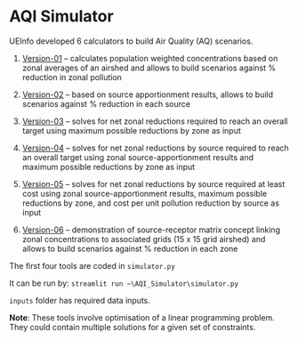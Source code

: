 # AQI Simulator
UEInfo developed 6 calculators to build Air Quality (AQ) scenarios.

1. [Version-01](https://www.urbanemissions.info/wp-content/uploads/misc/AQ-Simualtor-V1-Zone-PopWts.xlsx?_gl=1*86cgf1*_ga*MTU5NTY2MDYyNC4xNzE2MzQ4NTYw*_ga_64XLW7JTP7*MTcyMzc3ODE1NS4xMy4wLjE3MjM3NzgxNTUuMC4wLjA.) – calculates population weighted concentrations based on zonal averages of an airshed and allows to build scenarios against % reduction in zonal pollution

2. [Version-02](https://www.urbanemissions.info/wp-content/uploads/misc/AQ-Simualtor-V2-SourceApp-Scenarios.xlsx?_gl=1*uef408*_ga*MTU5NTY2MDYyNC4xNzE2MzQ4NTYw*_ga_64XLW7JTP7*MTcyMzc3ODE1NS4xMy4wLjE3MjM3NzgxNTUuMC4wLjA.) – based on source apportionment results, allows to build scenarios against % reduction in each source

3. [Version-03](https://www.urbanemissions.info/wp-content/uploads/misc/AQ-Simulator-V3-Zone-Target-Solver.xlsx?_gl=1*59qsm7*_ga*MTU5NTY2MDYyNC4xNzE2MzQ4NTYw*_ga_64XLW7JTP7*MTcyMzc3ODE1NS4xMy4wLjE3MjM3NzgxNTUuMC4wLjA.) – solves for net zonal reductions required to reach an overall target using maximum possible reductions by zone as input

4. [Version-04](https://www.urbanemissions.info/wp-content/uploads/misc/AQ-Simulator-V4-Zone-PMSA-Target-Solver.xlsx?_gl=1*wyc879*_ga*MTU5NTY2MDYyNC4xNzE2MzQ4NTYw*_ga_64XLW7JTP7*MTcyMzc3ODE1NS4xMy4wLjE3MjM3NzgxNTUuMC4wLjA.) – solves for net zonal reductions by source required to reach an overall target using zonal source-apportionment results and maximum possible reductions by zone as input

5. [Version-05](https://www.urbanemissions.info/wp-content/uploads/misc/AQ-Simulator-V5-Zone-PMSA-Target-Solver-Costs.xlsx?_gl=1*wyc879*_ga*MTU5NTY2MDYyNC4xNzE2MzQ4NTYw*_ga_64XLW7JTP7*MTcyMzc3ODE1NS4xMy4wLjE3MjM3NzgxNTUuMC4wLjA.) – solves for net zonal reductions by source required at least cost using zonal source-apportionment results, maximum possible reductions by zone, and cost per unit pollution reduction by source as input

6. [Version-06](https://www.urbanemissions.info/wp-content/uploads/misc/AQ-Simulator-V6-Zone-to-Grid.xlsx?_gl=1*wyc879*_ga*MTU5NTY2MDYyNC4xNzE2MzQ4NTYw*_ga_64XLW7JTP7*MTcyMzc3ODE1NS4xMy4wLjE3MjM3NzgxNTUuMC4wLjA.) – demonstration of source-receptor matrix concept linking zonal concentrations to associated grids (15 x 15 grid airshed) and allows to build scenarios against % reduction in each zone

The first four tools are coded in `simulator.py` 

It can be run by:
`streamlit run ~\AQI_Simulator\simulator.py` 

`inputs` folder has required data inputs.

**Note**: These tools involve optimisation of a linear programming problem. They could contain multiple solutions for a given set of constraints.
